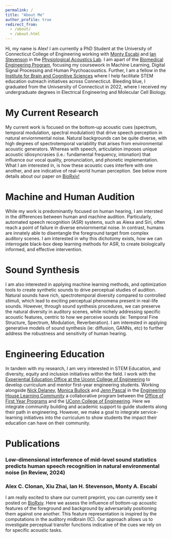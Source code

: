 ```yaml
---
permalink: /
title: "About Me"
author_profile: true
redirect_from: 
  - /about/
  - /about.html
---
```


Hi, my name is Alex! I am currently a PhD Student at the University of Connecticut College of Engineering working with [Monty Escabi](https://www.bme.uconn.edu/faculty-staff/core-faculty/escabi-monty/) and [Ian Stevenson](https://psychology.uconn.edu/person/ian-stevenson/) in the [Physiological Acoustics Lab](https://escabilab.uconn.edu/). I am apart of the [Biomedical Engineering Program](https://www.bme.uconn.edu/academics/graduate-program/about-the-graduate-program-in-biomedical-engineering/), focusing my coursework in Machine Learning, Digital Signal Processing and Human Psychoacoustics. Further, I am a fellow in the [Institute for Brain and Cognitive Sciences](https://ibacs.uconn.edu/) where I help facilitate STEM education outreach initiatives across Connecticut. Bleeding blue, I graduated from the Univsersity of Connecticut in 2022, where I received my undergraduate degrees in Electrical Engineering and Molecular Cell Biology. 

My Current Research
======
My current work is focused on the bottom-up acoustic cues (spectrum, temporal modulation, spectral modulation) that drive speech perception in natural enviornmental noise. Natural backgrounds can be quite diverse, with high degrees of spectrotemporal variability that arises from environmental acoustic generators. Whereas with speech, articulation imposes unique acoustic idiosyncrasies (i.e.: fundamental frequency, intonation) that influence our vocal quality, pronunciation, and phonetic implementation. What I am interested in, is how these acoustic cues interfere with one another, and are indicative of real-world human perception. See below more details about our paper on [BioRxiv!](https://www.biorxiv.org/content/10.1101/2024.02.13.579526v1)

Machine and Human Audition
======
While my work is predominantly focused on human hearing, I am intersted in the differences between human and machine audition. Particularly, automated speech recognition (ASR) systems, such as Alexa and Siri, often reach a point of failure in diverse enviornmental noise. In contrast, humans are innately able to disentangle the foreground target from complex auditory scenes. I am interested in why this dichotomy exists, how we can interrogate black-box deep learning methods for ASR, to create biologically informed, and effective intervention.

Sound Synthesis
======
I am also interested in applying machine learning methods, and optimization tools to create synthetic sounds to drive perceptual studies of audition. Natural sounds have rich, spectrotemporal diversity compared to controlled stimuli, which lead to exciting perceptual phenomena present in real-life sounds. However, through sound synthesis procedures, we can preserve the natural diversity in auditory scenes, while nichely addressing specific acoustic features, centric to how we perceive sounds (ie: Temporal Fine Structure, Spectrum, Modulation, Reverberation). I am interested in applying generative models of sound synthesis (ie: diffusion, GANNs, etc) to further address the robustness and sensitivity of human hearing.

Engineering Education
======
In tandem with my research, I am very interested in STEM Education, and diversity, equity and inclusion initiatives within the field. I work with the [Experiential Education Office at the Uconn College of Engineering](https://undergrad.engr.uconn.edu/experiential-education-staff/) to develop curriculum and mentor first-year engineering students. Working alongside [Nick Delaney](https://undergrad.engr.uconn.edu/advising-staff/nick-delaney-ece-advisor/), [Monica Bullock](https://undergrad.engr.uconn.edu/monica-bullock-program-administrator/) and [Jenn Pascal](https://chemical-biomolecular.engr.uconn.edu/people/faculty/pascal-jennifer/) in the [Engineering House Learning Community](https://undergrad.engr.uconn.edu/current-students-activities-organizations/engineering-living-learning-communities/engineering-house-learning-community/) a collaborative program between the [Office of First Year Programs](https://fyp.uconn.edu/) and the [UConn College of Engineering](https://engineering.uconn.edu/). Here we integrate community building and academic support to guide students along their path in engineering. However, we make a goal to integrate service-learning initiatives into the curriculum to show students the impact their education can have on their community.

Publications
======
### **Low-dimensional interference of mid-level sound statistics predicts human speech recognition in natural environmental noise (in Review, 2024)**
### Alex C. Clonan, Xiu Zhai, Ian H. Stevenson, Monty A. Escabí
I am really excited to share our current preprint, you can currently see it posted on [BioRxiv](https://www.biorxiv.org/content/10.1101/2024.02.13.579526v1). Here we assess the influence of bottom-up acoustic features of the foreground and background by adversarially positioning them against one another. This feature representation is inspired by the computations in the auditory midbrain (IC). Our approach allows us to investigate perceptual transfer functions indicative of the cues we rely on for specific acoustic tasks. 




